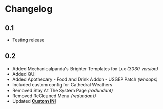 # Changelog
##  0.1

* Testing release

## 0.2

* Added Mechanicalpanda's Brighter Templates for Lux *(3030 version)*
* Added QUI
* Added Apothecary - Food and Drink Addon - USSEP Patch *(whoops)*
* Included custom config for Cathedral Weathers
* Removed Stay At The System Page *(redundant)*
* Removed ReCleaned Menu *(redundant)*
* Updated **[Custom INI](https://github.com/litbeep/fatesofthedragonborn/blob/main/files/Custom%20INI.7z)**
